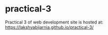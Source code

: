 # practical-3
 Practical 3 of web development
 site is hosted at: https://lakshyabijarnia.github.io/practical-3/

